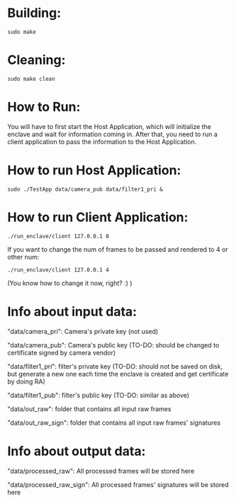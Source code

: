 # Building: 
```
sudo make
```

# Cleaning:
``` 
sudo make clean
```

# How to Run: 
You will have to first start the Host Application, which will initialize the enclave and wait for information coming in. After that, you need to run a client application to pass the information to the Host Application.

# How to run Host Application: 
```
sudo ./TestApp data/camera_pub data/filter1_pri &
```

# How to run Client Application:
```
./run_enclave/client 127.0.0.1 8
```
If you want to change the num of frames to be passed and rendered to 4 or other num:
```
./run_enclave/client 127.0.0.1 4
```
(You know how to change it now, right? :) )

# Info about input data:
"data/camera_pri": Camera's private key (not used)

"data/camera_pub": Camera's public key (TO-DO: should be changed to certificate signed by camera vendor)

"data/filter1_pri": filter's private key (TO-DO: should not be saved on disk, but generate a new one each time the enclave is created and get certificate by doing RA)

"data/filter1_pub": filter's public key (TO-DO: similar as above)

"data/out_raw": folder that contains all input raw frames

"data/out_raw_sign": folder that contains all input raw frames' signatures

# Info about output data:
"data/processed_raw": All processed frames will be stored here

"data/processed_raw_sign": All processed frames' signatures will be stored here